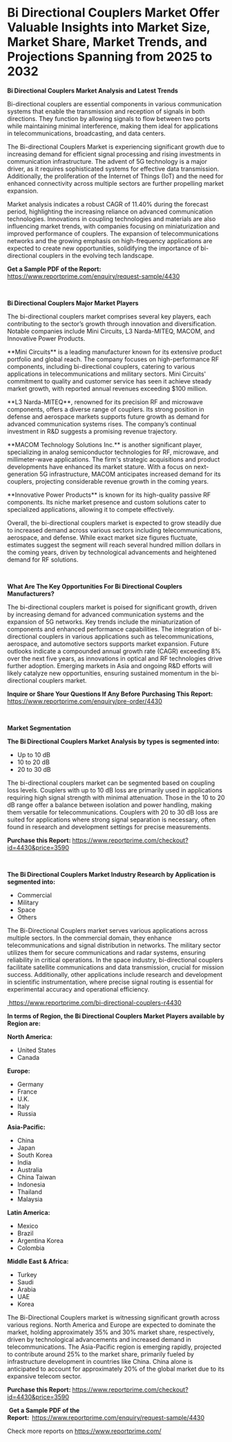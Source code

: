 <p><h1>Bi Directional Couplers Market Offer Valuable Insights into Market Size, Market Share, Market Trends, and Projections Spanning from 2025 to 2032</h1></p><p><strong>Bi Directional Couplers Market Analysis and Latest Trends</strong></p>
<p><p>Bi-directional couplers are essential components in various communication systems that enable the transmission and reception of signals in both directions. They function by allowing signals to flow between two ports while maintaining minimal interference, making them ideal for applications in telecommunications, broadcasting, and data centers. </p><p>The Bi-directional Couplers Market is experiencing significant growth due to increasing demand for efficient signal processing and rising investments in communication infrastructure. The advent of 5G technology is a major driver, as it requires sophisticated systems for effective data transmission. Additionally, the proliferation of the Internet of Things (IoT) and the need for enhanced connectivity across multiple sectors are further propelling market expansion.</p><p>Market analysis indicates a robust CAGR of 11.40% during the forecast period, highlighting the increasing reliance on advanced communication technologies. Innovations in coupling technologies and materials are also influencing market trends, with companies focusing on miniaturization and improved performance of couplers. The expansion of telecommunications networks and the growing emphasis on high-frequency applications are expected to create new opportunities, solidifying the importance of bi-directional couplers in the evolving tech landscape.</p></p>
<p><strong>Get a Sample PDF of the Report:&nbsp;</strong> <a href="https://www.reportprime.com/enquiry/request-sample/4430?utm_campaign=3359&utm_medium=2&utm_source=Github&utm_content=ia&utm_term=19032025&utm_id=bi-directional-couplers">https://www.reportprime.com/enquiry/request-sample/4430</a></p>
<p>&nbsp;</p>
<p><strong>Bi Directional Couplers Major Market Players</strong></p>
<p><p>The bi-directional couplers market comprises several key players, each contributing to the sector’s growth through innovation and diversification. Notable companies include Mini Circuits, L3 Narda-MITEQ, MACOM, and Innovative Power Products.</p><p>**Mini Circuits** is a leading manufacturer known for its extensive product portfolio and global reach. The company focuses on high-performance RF components, including bi-directional couplers, catering to various applications in telecommunications and military sectors. Mini Circuits' commitment to quality and customer service has seen it achieve steady market growth, with reported annual revenues exceeding $100 million.</p><p>**L3 Narda-MITEQ**, renowned for its precision RF and microwave components, offers a diverse range of couplers. Its strong position in defense and aerospace markets supports future growth as demand for advanced communication systems rises. The company’s continual investment in R&D suggests a promising revenue trajectory.</p><p>**MACOM Technology Solutions Inc.** is another significant player, specializing in analog semiconductor technologies for RF, microwave, and millimeter-wave applications. The firm's strategic acquisitions and product developments have enhanced its market stature. With a focus on next-generation 5G infrastructure, MACOM anticipates increased demand for its couplers, projecting considerable revenue growth in the coming years.</p><p>**Innovative Power Products** is known for its high-quality passive RF components. Its niche market presence and custom solutions cater to specialized applications, allowing it to compete effectively.</p><p>Overall, the bi-directional couplers market is expected to grow steadily due to increased demand across various sectors including telecommunications, aerospace, and defense. While exact market size figures fluctuate, estimates suggest the segment will reach several hundred million dollars in the coming years, driven by technological advancements and heightened demand for RF solutions.</p></p>
<p>&nbsp;</p>
<p><strong>What Are The Key Opportunities For Bi Directional Couplers Manufacturers?</strong></p>
<p><p>The bi-directional couplers market is poised for significant growth, driven by increasing demand for advanced communication systems and the expansion of 5G networks. Key trends include the miniaturization of components and enhanced performance capabilities. The integration of bi-directional couplers in various applications such as telecommunications, aerospace, and automotive sectors supports market expansion. Future outlooks indicate a compounded annual growth rate (CAGR) exceeding 8% over the next five years, as innovations in optical and RF technologies drive further adoption. Emerging markets in Asia and ongoing R&D efforts will likely catalyze new opportunities, ensuring sustained momentum in the bi-directional couplers market.</p></p>
<p><strong>Inquire or Share Your Questions If Any Before Purchasing This Report:</strong> <a href="https://www.reportprime.com/enquiry/pre-order/4430?utm_campaign=3359&utm_medium=2&utm_source=Github&utm_content=ia&utm_term=19032025&utm_id=bi-directional-couplers">https://www.reportprime.com/enquiry/pre-order/4430</a></p>
<p>&nbsp;</p>
<p><strong>Market Segmentation</strong></p>
<p><strong>The Bi Directional Couplers Market Analysis by types is segmented into:</strong></p>
<p><ul><li>Up to 10 dB</li><li>10 to 20 dB</li><li>20 to 30 dB</li></ul></p>
<p><p>The bi-directional couplers market can be segmented based on coupling loss levels. Couplers with up to 10 dB loss are primarily used in applications requiring high signal strength with minimal attenuation. Those in the 10 to 20 dB range offer a balance between isolation and power handling, making them versatile for telecommunications. Couplers with 20 to 30 dB loss are suited for applications where strong signal separation is necessary, often found in research and development settings for precise measurements.</p></p>
<p><strong>Purchase this Report:&nbsp;</strong><a href="https://www.reportprime.com/checkout?id=4430&price=3590&utm_campaign=3359&utm_medium=2&utm_source=Github&utm_content=ia&utm_term=19032025&utm_id=bi-directional-couplers">https://www.reportprime.com/checkout?id=4430&price=3590</a></p>
<p>&nbsp;</p>
<p><strong>The Bi Directional Couplers Market Industry Research by Application is segmented into:</strong></p>
<p><ul><li>Commercial</li><li>Military</li><li>Space</li><li>Others</li></ul></p>
<p><p>The Bi-Directional Couplers market serves various applications across multiple sectors. In the commercial domain, they enhance telecommunications and signal distribution in networks. The military sector utilizes them for secure communications and radar systems, ensuring reliability in critical operations. In the space industry, bi-directional couplers facilitate satellite communications and data transmission, crucial for mission success. Additionally, other applications include research and development in scientific instrumentation, where precise signal routing is essential for experimental accuracy and operational efficiency.</p></p>
<p><a href="https://www.reportprime.com/bi-directional-couplers-r4430?utm_campaign=3359&utm_medium=2&utm_source=Github&utm_content=ia&utm_term=19032025&utm_id=bi-directional-couplers">&nbsp;https://www.reportprime.com/bi-directional-couplers-r4430</a></p>
<p><strong>In terms of Region, the Bi Directional Couplers Market Players available by Region are:</strong></p>
<p>
    <p> <strong> North America: </strong>
        <ul>
            <li>United States</li>
            <li>Canada</li>
        </ul>
        </p> 
    <p> <strong> Europe: </strong>
        <ul>
            <li>Germany</li>
            <li>France</li>
            <li>U.K.</li>
            <li>Italy</li>
            <li>Russia</li>
        </ul>
        </p> 
    <p> <strong> Asia-Pacific: </strong>
        <ul>
            <li>China</li>
            <li>Japan</li>
            <li>South Korea</li>
            <li>India</li>
            <li>Australia</li>
            <li>China Taiwan</li>
            <li>Indonesia</li>
            <li>Thailand</li>
            <li>Malaysia</li>
        </ul>
        </p> 
    <p> <strong> Latin America: </strong>
        <ul>
            <li>Mexico</li>
            <li>Brazil</li>
            <li>Argentina Korea</li>
            <li>Colombia</li>
        </ul>
        </p> 
    <p> <strong> Middle East & Africa: </strong>
        <ul>
            <li>Turkey</li>
            <li>Saudi</li>
            <li>Arabia</li>
            <li>UAE</li>
            <li>Korea</li>
        </ul>
    </p>
    </p>
<p><p>The Bi-Directional Couplers market is witnessing significant growth across various regions. North America and Europe are expected to dominate the market, holding approximately 35% and 30% market share, respectively, driven by technological advancements and increased demand in telecommunications. The Asia-Pacific region is emerging rapidly, projected to contribute around 25% to the market share, primarily fueled by infrastructure development in countries like China. China alone is anticipated to account for approximately 20% of the global market due to its expansive telecom sector.</p></p>
<p><strong>Purchase this Report: </strong><a href="https://www.reportprime.com/checkout?id=4430&price=3590&utm_campaign=3359&utm_medium=2&utm_source=Github&utm_content=ia&utm_term=19032025&utm_id=bi-directional-couplers">https://www.reportprime.com/checkout?id=4430&price=3590</a></p>
<p>&nbsp;<strong>Get a Sample PDF of the Report:&nbsp;&nbsp;</strong><a href="https://www.reportprime.com/enquiry/request-sample/4430?utm_campaign=3359&utm_medium=2&utm_source=Github&utm_content=ia&utm_term=19032025&utm_id=bi-directional-couplers">https://www.reportprime.com/enquiry/request-sample/4430</a></p>
<p><strong></strong></p>
<p>Check more reports on <a href="https://www.reportprime.com/?utm_campaign=3359&utm_medium=2&utm_source=Github&utm_content=ia&utm_term=19032025&utm_id=bi-directional-couplers">https://www.reportprime.com/</a></p>